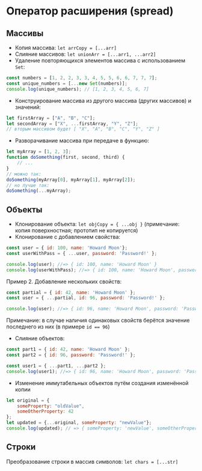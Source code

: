 # Оператор расширения (spread)
## Массивы
+ Копия массива: `let arrCopy = [...arr]`
+ Слияние массивов: `let unionArr = [...arr1, ...arr2]`
+ Удаление повторяющихся элементов массива с использованием `Set`:
```javascript
const numbers = [1, 2, 2, 3, 3, 4, 5, 5, 6, 6, 7, 7, 7];
const unique_numbers = [...new Set(numbers)];
console.log(unique_numbers); // [1, 2, 3, 4, 5, 6, 7]
```
+ Конструирование массива из другого массива (других массивов) и значений:
```javascript
let firstArray = ["A", "B", "C"];
let secondArray = ["X", ...firstArray, "Y", "Z"];
// вторым массивом будет [ "X", "A", "B", "C", "Y", "Z" ]
```
+ Разворачивание массива при передаче в функцию:
```javascript
let myArray = [1, 2, 3];
function doSomething(first, second, third) {
    // ...
}
// можно так:
doSomething(myArray[0], myArray[1], myArray[2]);
// но лучше так:
doSomething(...myArray);
```
## Объекты
+ Клонирование объекта: `let objCopy = { ...obj }` (примечание: копия поверхностная; прототип не копируется)
+ Клонирование с добавлением свойства:
```javascript
const user = { id: 100, name: 'Howard Moon'};
const userWithPass = { ...user, password: 'Password!' };

console.log(user); //=> { id: 100, name: 'Howard Moon' }
console.log(userWithPass); //=> { id: 100, name: 'Howard Moon', password: 'Password!' }
```
Пример 2. Добавление нескольких свойств:
```javascript
const partial = { id: 42, name: 'Howard Moon' };
const user = { ...partial, id: 96, password: 'Password!' };

console.log(user); //=> { id: 96, name: 'Howard Moon', password: 'Password!' }
```
Примечание: в случае наличия одинаковых свойств берётся значение последнего из них (в примере `id == 96`)

+ Слияние объектов:
```javascript
const part1 = { id: 42, name: 'Howard Moon' };
const part2 = { id: 96, password: 'Password!' };

const user1 = { ...part1, ...part2 };
console.log(user1); //=> { id: 96, name: 'Howard Moon', password: 'Password!' }
```
+ Изменение иммутабельных объектов путём создания изменённой копии
```javascript
let original = {
    someProperty: "oldValue",
    someOtherProperty: 42
};
let updated = {...original, someProperty: "newValue"};
console.log(updated); // => { someProperty: 'newValue', someOtherProperty: 42 }
```
## Строки
Преобразование строки в массив символов: `let chars = [...str]`